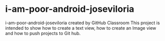 # i-am-poor-android-joseviloria
i-am-poor-android-joseviloria created by GitHub Classroom
This project is intended to show how to create a text view,
how to create an Image view and how to push projects to Git hub.
